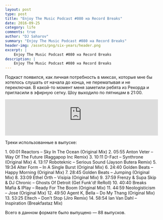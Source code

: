 ```yaml
---
layout: post
type: post
title: "Enjoy The Music Podcast #080 на Record Breaks"
date: 2016-09-25
category: life
comments: true
author: "DJ Saharov"
summary: "Enjoy The Music Podcast #080 на Record Breaks"
header-img: /assets/png/six-years/header.png
excerpt: |
    Enjoy The Music Podcast #080 на Record Breaks
description: |
    Enjoy The Music Podcast #080 на Record Breaks
---
```


<p>
<span class="firstcharacter">П</span>одкаст появился, как личная потребность в миксах, которые мне бы хотелось слушать от начала до конца, не перематывая и не переключая. В какой-то момент меня заметили ребята из Рекорда и пригласили в эфирную сетку. Шоу выходило по пятницам в 21:00.
</p>

<iframe width="100%" height="120" src="https://player-widget.mixcloud.com/widget/iframe/?hide_cover=1&feed=%2Fdjsaharovofficial%2Fenjoy-the-music-podcast-080%2F" frameborder="0" allow="encrypted-media; fullscreen; autoplay; idle-detection; speaker-selection; web-share;" ></iframe>

<p>Треки использованные в выпуске:</p>
1. 00:01 Reactors – Sky In The Ocean (Original Mix)
2. 05:55 Anton Veter – Way Of The Future (Raggapop Inc Remix)
3. 10:11 D-Fact – Synthrone (Original Mix)
4. 13:17 Roboteknic – Serious Sound (Jayson Butera Remix)
5. 19:34 Alter Form – In A Single Burst (Original Mix)
6. 24:40 Golden Beats – Happy Morning (Original Mix)
7. 28:45 Golden Beats – Jumping (Original Mix)
8. 33:09 Ethel Orth – Visipia (Original Mix)
9. 37:59 Frenzy & Supa Skip & DJ Chronic – Ghosts Of Detroit (Get Funk'd! ReRoll)
10. 40:40 Breaks Mafia & IPlay – Ready For The Boom (Original Mix)
11. 44:59 Neologisticism – Jose (Original Mix)
12. 49:50 Agent K, Bella – Do My Thang (Original Mix)
13. 53:25 Eltech – Don't Stop (Jiro Remix)
14. 58:54 Ian Van Dahl – Inspiration (Breakfastaz Mix)

<p>Всего в данном формате было выпущено &mdash; 88 выпусков.</p>